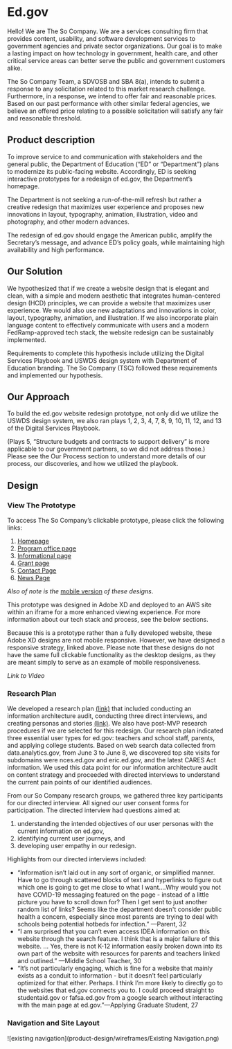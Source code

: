 # Ed.gov

Hello! We are The So Company. We are a services consulting firm that provides content, usability, and software development services to government agencies and private sector organizations. Our goal is to make a lasting impact on how technology in government, health care, and other critical service areas can better serve the public and government customers alike.

The So Company Team, a SDVOSB and SBA 8(a), intends to submit a response to any solicitation related to this market research challenge. Furthermore, in a response, we intend to offer fair and reasonable prices. Based on our past performance with other similar federal agencies, we believe an offered price relating to a possible solicitation will satisfy any fair and reasonable threshold.

## Product description
To improve service to and communication with stakeholders and the general public, the Department of Education (“ED” or “Department”) plans to modernize its public-facing website. Accordingly, ED is seeking interactive prototypes for a redesign of ed.gov, the Department’s homepage.

The Department is not seeking a run-of-the-mill refresh but rather a creative redesign that maximizes user experience and proposes new innovations in layout, typography, animation, illustration, video and photography, and other modern advances.

The redesign of ed.gov should engage the American public, amplify the Secretary’s message, and advance ED’s policy goals, while maintaining high availability and high performance.
 
## Our Solution
We hypothesized that if we create a website design that is elegant and clean, with a simple and modern aesthetic that integrates human-centered design (HCD) principles, we can provide a website that maximizes user experience. We would also use new adaptations and innovations in color, layout, typography, animation, and illustration. If we also incorporate plain language content to effectively communicate with users and a modern FedRamp-approved tech stack, the website redesign can be sustainably implemented.

Requirements to complete this hypothesis include utilizing the Digital Services Playbook and USWDS design system with Department of Education branding. The So Company (TSC) followed these requirements and implemented our hypothesis. 

## Our Approach
To build the ed.gov website redesign prototype, not only did we utilize the USWDS design system, we also ran plays 1, 2, 3, 4, 7, 8, 9, 10, 11, 12, and 13 of the Digital Services Playbook. 

(Plays 5, “Structure budgets and contracts to support delivery” is  more applicable to our government partners, so we did not address those.) Please see the Our Process section to understand more details of our process, our discoveries, and how we utilized the playbook. 

## Design
### View The Prototype
To access The So Company’s clickable prototype, please click the following links:
1. [Homepage](http://edgov-site.s3-website.us-east-2.amazonaws.com/)
2. [Program office page](http://edgov-site.s3-website.us-east-2.amazonaws.com/contact/offices/)
3. [Informational page](http://edgov-site.s3-website.us-east-2.amazonaws.com/student/student-loans/forgiveness/)
4. [Grant page](http://edgov-site.s3-website.us-east-2.amazonaws.com/student/grants/federal-work-study/)
5. [Contact Page](http://edgov-site.s3-website.us-east-2.amazonaws.com/contact/)
6. [News Page](http://edgov-site.s3-website.us-east-2.amazonaws.com/news/)

*Also of note is the* [mobile version](https://xd.adobe.com/view/47f6f21b-46b8-4e52-6c67-aad1b873b1a1-31c7/?fullscreen&hints=off) *of these designs*. 

This prototype was designed in Adobe XD and deployed to an AWS site within an iframe for a more enhanced viewing experience. For more information about our tech stack and process, see the below sections. 

Because this is a prototype rather than a fully developed website, these Adobe XD designs are not mobile responsive. However, we have designed a responsive strategy, linked above. Please note that these designs do not have the same full clickable functionality as the desktop designs, as they are meant simply to serve as an example of mobile responsiveness. 

*Link to Video*

### Research Plan 
We developed a research plan [(link)](https://github.com/thesocompany/ED.gov-Redesign-Challenge/blob/master/user-research/research-plan/researchPlan-06012020.pdf) that included conducting an information architecture audit, conducting three direct interviews, and creating personas and stories [(link)](https://github.com/thesocompany/ED.gov-Redesign-Challenge/blob/master/user-research/user-stories/userPersonasJourneys-06082020.pdf). We also have post-MVP research procedures if we are selected for this redesign. Our research plan indicated three essential user types for ed.gov: teachers and school staff, parents, and applying college students. Based on web search data collected from data.analytics.gov, from June 3 to June 8, we discovered top site visits for subdomains were nces.ed.gov and eric.ed.gov, and the latest CARES Act information. We used this data point  for our information architecture audit on content strategy and proceeded with directed interviews to understand the current pain points of our identified audiences. 

From our So Company research groups, we gathered three key participants for our directed interview. All signed our user consent forms for participation. The directed interview had questions aimed at:
1. understanding the intended objectives of our user personas with the current information on ed.gov,
2. identifying current user journeys, and
3. developing user empathy in our redesign.

Highlights from our directed interviews included:
- “Information isn’t laid out in any sort of organic, or simplified manner. Have to go through scattered blocks of text and hyperlinks to figure out which one is going to get me close to what I want....Why would you not have COVID-19 messaging featured on the page - instead of a little picture you have to scroll down for? Then I get sent to just another random list of links? Seems like the department doesn't consider public health a concern, especially since most parents are trying to deal with schools being potential hotbeds for infection.” —Parent, 32 
- “I am surprised that you can’t even access IDEA information on this website through the search feature. I think that is a major failure of this website. ... Yes, there is not K-12 information easily broken down into its own part of the website with resources for parents and teachers linked and outlined.” —Middle School Teacher, 30
- “It’s not particularly engaging, which is fine for a website that mainly exists as a conduit to information - but it doesn’t feel particularly optimized for that either. Perhaps. I think I’m more likely to directly go to the websites that ed.gov connects you to. I could proceed straight to studentaid.gov or fafsa.ed.gov from a google search without interacting with the main page at ed.gov.”—Applying Graduate Student, 27 
 

### Navigation and Site Layout

![existing navigation](product-design/wireframes/Existing Navigation.png)

